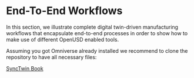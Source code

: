 # End-To-End Workflows

In this section, we illustrate complete digital twin-driven manufacturing workflows that encapsulate end-to-end processes in order to show how to make use of different OpenUSD enabled tools.

Assuming you got Omniverse already installed we recommend to clone the repository to have all necessary files:

[SyncTwin Book](https://github.com/perfectproducts/usd_templates)
